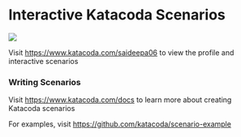 # Interactive Katacoda Scenarios

[![](http://shields.katacoda.com/katacoda/saideepa06/count.svg)](https://www.katacoda.com/saideepa06 "Get your profile on Katacoda.com")

Visit https://www.katacoda.com/saideepa06 to view the profile and interactive scenarios

### Writing Scenarios
Visit https://www.katacoda.com/docs to learn more about creating Katacoda scenarios

For examples, visit https://github.com/katacoda/scenario-example
